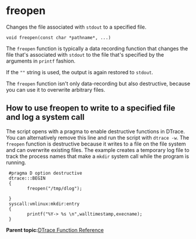 
# freopen

Changes the file associated with `stdout` to a specified file.

```
void freopen(const char *pathname*, ...)
```

The `freopen` function is typically a data recording function that changes the file that's associated with `stdout` to the file that's specified by the arguments in `printf` fashion.

If the `""` string is used, the output is again restored to `stdout`.

The `freopen` function isn't only data-recording but also destructive, because you can use it to overwrite arbitrary files.

## How to use freopen to write to a specified file and log a system call

The script opens with a pragma to enable destructive functions in DTrace. You can alternatively remove this line and run the script with `dtrace -w`. The `freopen` function is destructive because it writes to a file on the file system and can overwrite existing files. The example creates a temporary log file to track the process names that make a `mkdir` system call while the program is running.

```
 #pragma D option destructive
 dtrace:::BEGIN
 {
        freopen("/tmp/dlog");
 
 }
 syscall:vmlinux:mkdir:entry
 {
        printf("%Y-> %s \n",walltimestamp,execname);
 }

```

**Parent topic:**[DTrace Function Reference](../reference/dtrace_functions.md)

